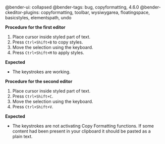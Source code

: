 @bender-ui: collapsed
@bender-tags: bug, copyformatting, 4.6.0
@bender-ckeditor-plugins: copyformatting, toolbar, wysiwygarea, floatingspace, basicstyles, elementspath, undo

**Procedure for the first editor**

1. Place cursor inside styled part of text.
2. Press `Ctrl+Shift+B` to copy styles.
3. Move the selection using the keyboard.
4. Press `Ctrl+Shift+M` to apply styles.

**Expected**

* The keystrokes are working.

**Procedure for the second editor**

1. Place cursor inside styled part of text.
2. Press `Ctrl+Shift+C`.
3. Move the selection using the keyboard.
4. Press `Ctrl+Shift+V`.

**Expected**

* The keystrokes are not activating Copy Formatting functions. If some content had been present
  in your clipboard it should be pasted as a plain text.
